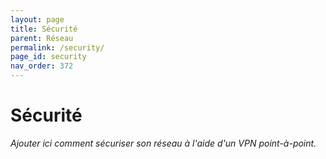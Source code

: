 ```yaml
---
layout: page
title: Sécurité
parent: Réseau
permalink: /security/
page_id: security
nav_order: 372
---
```


# Sécurité

_Ajouter ici comment sécuriser son réseau à l'aide d'un VPN point-à-point._
